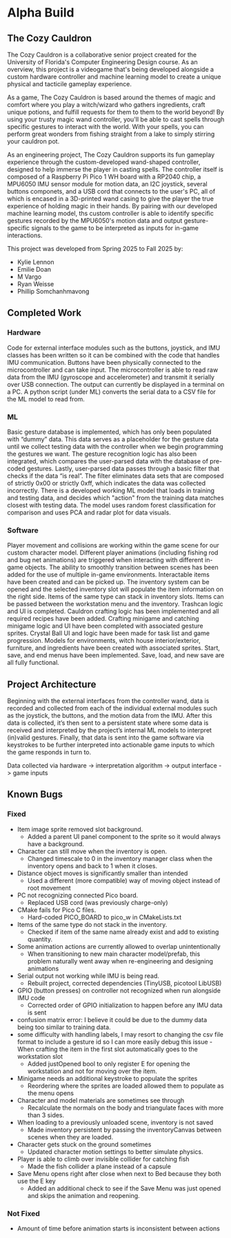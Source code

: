 # Alpha Build
## The Cozy Cauldron
The Cozy Cauldron is a collaborative senior project created for the University of Florida's Computer Engineering Design course. As an overview, this project is a videogame that's being developed alongside a custom hardware controller and machine learning model to create a unique physical and tacticile gameplay experience.

As a game, The Cozy Cauldron is based around the themes of magic and comfort where you play a witch/wizard who gathers ingredients, craft unique potions, and fulfill requests for them to them to the world beyond! By using your trusty magic wand controller, you'll be able to cast spells through specific gestures to interact with the world. With your spells, you can perform great wonders from fishing straight from a lake to simply stirring your cauldron pot.

As an engineering project, The Cozy Cauldron supports its fun gameplay experience through the custom-developed wand-shaped controller, designed to help immerse the player in casting spells. The controller itself is composed of a Raspberry Pi Pico 1 WH board with a RP2040 chip, a MPU6050 IMU sensor module for motion data, an I2C joystick, several buttons componets, and a USB cord that connects to the user's PC, all of which is encased in a 3D-printed wand casing to give the player the true experience of holding magic in their hands. By pairing with our developed machine learning model, ths custom controller is able to identify specific gestures recorded by the MPU6050's motion data and output gesture-specific signals to the game to be interpreted as inputs for in-game interactions.

This project was developed from Spring 2025 to Fall 2025 by:
- Kylie Lennon
- Emilie Doan
- M Vargo
- Ryan Weisse
- Phillip Somchanhmavong

## Completed Work
### Hardware
Code for external interface modules such as the buttons, joystick, and IMU classes has been written so it can be combined with the code that handles IMU communication. Buttons have been physically connected to the microcontroller and can take input. The microcontroller is able to read raw data from the IMU (gyroscope and accelerometer) and transmit it serially over USB connection. The output can currently be displayed in a terminal on a PC. A python script (under ML) converts the serial data to a CSV file for the ML model to read from. 

### ML
Basic gesture database is implemented, which has only been populated with “dummy” data. This data serves as a placeholder for the gesture data until we collect testing data with the controller when we begin programming the gestures we want. The gesture recognition logic has also been integrated, which compares the user-parsed data with the database of pre-coded gestures. Lastly, user-parsed data passes through a basic filter that checks if the data “is real”. The filter eliminates data sets that are composed of strictly 0x00 or strictly 0xff, which indicates the data was collected incorrectly. There is a developed working ML model that loads in training and testing data, and decides which "action" from the training data matches closest with testing data. The model uses random forest classification for comparison and uses PCA and radar plot for data visuals.

### Software
Player movement and collisions are working within the game scene for our custom character model. Different player animations (including fishing rod and bug net animations) are triggered when interacting with different in-game objects. The ability to smoothly transition between scenes has been added for the use of multiple in-game environments. Interactable items have been created and can be picked up. The inventory system can be opened and the selected inventory slot will populate the item information on the right side. Items of the same type can stack in inventory slots. Items can be passed between the workstation menu and the inventory. Trashcan logic and UI is completed. Cauldron crafting logic has been implemented and all required recipes have been added. Crafting minigame and catching minigame logic and UI have been completed with associated gesture sprites. Crystal Ball UI and logic have been made for task list and game progression. Models for environments, witch house interior/exterior, furniture, and ingredients have been created with associated sprites. Start, save, and end menus have been implemented. Save, load, and new save are all fully functional.   

## Project Architecture
Beginning with the external interfaces from the controller wand, data is recorded and collected from each of the individual external modules such as the joystick, the buttons, and the motion data from the IMU. After this data is collected, it’s then sent to a persistent state where some data is received and interpreted by the project’s internal ML models to interpret (in)valid gestures. Finally, that data is sent into the game software via keystrokes to be further interpreted into actionable game inputs to which the game responds in turn to.

Data collected via hardware -> interpretation algorithm -> output interface -> game inputs

## Known Bugs
### Fixed
- Item image sprite removed slot background. 
  - Added a parent UI panel component to the sprite so it would always have a background.
- Character can still move when the inventory is open. 
  - Changed timescale to 0 in the inventory manager class when the inventory opens and back to 1 when it closes.
- Distance object moves is significantly smaller than intended 
  - Used a different (more compatible) way of moving object instead of root movement
- PC not recognizing connected Pico board.
  - Replaced USB cord (was previously charge-only)
- CMake fails for Pico C files.
  - Hard-coded PICO_BOARD to pico_w in CMakeLists.txt
- Items of the same type do not stack in the inventory.
  - Checked if item of the same name already exist and add to existing quantity.
- Some animation actions are currently allowed to overlap unintentionally
  - When transitioning to new main character model/prefab, this problem naturally went away when re-engineering and designing animations
- Serial output not working while IMU is being read.
  - Rebuilt project, corrected dependencies (TinyUSB, picotool LibUSB)
- GPIO (button presses) on controller not recognized when run alongside IMU code
  - Corrected order of GPIO initialization to happen before any IMU data is sent
- confusion matrix error: I believe it could be due to the dummy data being too similar to training data.
- some difficulty with handling labels, I may resort to changing the csv file format to include a gesture id so I can more easily debug this issue
-When crafting the item in the first slot automatically goes to the workstation slot
  - Added justOpened bool to only register E for opening the workstation and not for moving over the item.
- Minigame needs an additional keystroke to populate the sprites
  - Reordering where the sprites are loaded allowed them to populate as the menu opens
- Character and model materials are sometimes see through
  - Recalculate the normals on the body and triangulate faces with more than 3 sides.
- When loading to a previously unloaded scene, inventory is not saved
  - Made inventory persistent by passing the inventoryCanvas between scenes when they are loaded.
- Character gets stuck on the ground sometimes
  - Updated character motion settings to better simulate physics.
- Player is able to climb over invisible collider for catching fish
  - Made the fish collider a plane instead of a capsule
- Save Menu opens right after close when next to Bed because they both use the E key
  - Added an additional check to see if the Save Menu was just opened and skips the animation and reopening.
### Not Fixed
- Amount of time before animation starts is inconsistent between actions












